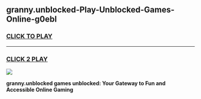 
## granny.unblocked-Play-Unblocked-Games-Online-g0ebl
<h3>
<a href="https://premium76.site?title=granny.unblocked&ref=25A">CLICK TO PLAY</a></h3>
<hr>

<h3>
<a href="https://premium76.site?title=granny.unblocked&ref=25A">CLICK 2 PLAY</a>
  
</h3>

<a href="https://premium76.site?title=granny.unblocked&ref=25A"><img src="https://clearcache.store/games.png"></a>


**granny.unblocked games unblocked: Your Gateway to Fun and Accessible Online Gaming**
